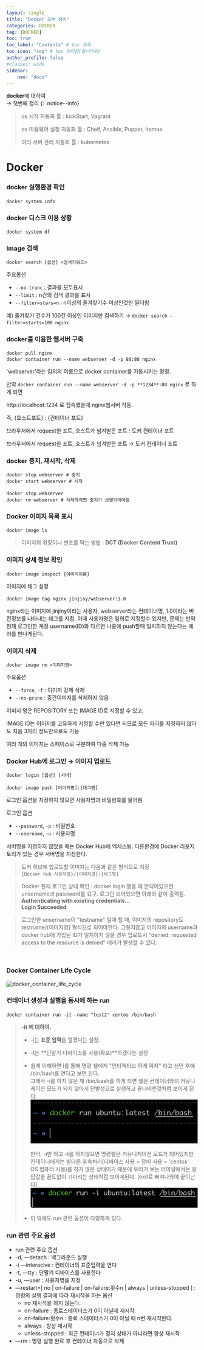 ```yaml
---
layout: single
title: "Docker 공부 정리"
categories: DOCKER
tag: [DOCKER]
toc: true
toc_label: "Contents" # toc 제목
toc_icon: "cog" # toc 아이콘(톱니바퀴)
author_profile: false
#classes: wide
sidebar:
    nav: "docs"
---
```




**docker**에 대하여
<br> → 첫번째 정리
{: .notice--info}



> os 시작 자동화 툴 : kickStart, Vagrant
>
> os 미들웨어 설정 자동화 툴 : Cheif, Ansible, Puppet, Itamae
>
> 여러 서버 관리 자동화 툴 : kubernetes



# Docker

### docker 실행환경 확인

`docker system info`



### docker 디스크 이용 상황

`docker system df`



### Image 검색

`docker search [옵션] <검색키워드>`

주요옵션

- `--no-trunc` : 결과를 모두표시
- `--limit` : n건의 검색 결과를 표시
- `--filter=stars=n` : n이상의 즐겨찾기수 이상인것만 필터링

예) 즐겨찾기 건수가 100건 이상인 이미지만 검색하기 → `docker search —filter=starts=100 nginx`



### docker를 이용한 웹서버 구축

```shell
docker pull nginx
docker container run --name webserver -d -p 80:80 nginx
```

'webserver'라는 임의의 이름으로 docker container를 가동시키는 명령.

만약 `docker container run --name webserver -d -p **1234**:80 nginx` 로 하게 되면

http://localhost:1234 로 접속했을때 nginx웹서버 작동.

즉, {호스트포트} : {컨테이너 포트}

브라우저에서 request한 포트, 호스트가 넘겨받은 포트 : 도커 컨테이너 포트

브라우저에서 request한 포트, 호스트가 넘겨받은 포트 → 도커 컨테이너 포트



### docker 중지, 재시작, 삭제

```shell
docker stop webserver # 중지
docker start webserver # 시작

docker stop webserver 
docker rm webserver # 삭제하려면 중지가 선행되어야함
```



### Docker 이미지 목록 표시

`docker image ls`



> 이미지의 위장이나 변조를 막는 방법 :  **DCT  (Docker Content Trust)**



### 이미지 상세 정보 확인

`docker image inspect {이미지이름}`



이미지에 태그 설정

`docker image tag nginx jinjiny/webserver:1.0`

nginx라는 이미지에 jinjiny이라는 사용자, webserver라는 컨테이너명, 1.0이라는 버전정보를 나타내는 태그를 지정. 이때 사용자명은 임의로 지정할수 있지만, 문제는 만약 현재 로그인한 계정 username(ID)와 다르면 나중에 push할때 일치하지 않는다는 에러를 만나게된다.



### 이미지 삭제

`docker image rm <이미지명>`

주요옵션

- `--force`, `-f` : 이미지 강제 삭제
- `--no-prune` : 중간이미지를 삭제하지 않음

이미지 명은 REPOSITORY 또는 IMAGE ID로 지정할 수 있고,

IMAGE ID는 이미지를 고유하게 지정할 수만 있다면 되므로 모든 자리를 지정하지 않아도 처음 3자리 정도만으로도 가능

여러 개의 이미지는 스페이스로 구분하여 다중 삭제 가능



### Docker Hub에 로그인 → 이미지 업로드

```shell
docker login [옵션] [서버]

docker image push [이미지명]:[태그명]
```

로그인 옵션을 지정하지 않으면 사용자명과 비밀번호를 물어봄

로그인 옵션

- `--password`, `-p` : 비밀번호
- `--username`, `-u` : 사용자명

서버명을 지정하지 않았을 때는 Docker Hub에 액세스됨. 다른환경에 Docker 리포지토리가 있는 경우 서버명을 지정한다.

> 도커 허브에 업로드할 이미지는 다음과 같은 형식으로 지정  
> `{Docker hub 사용자명}/{이미지명}:{태그명}`

> Docker 현재 로그인 상태 확인 : docker login 했을 때 안되어있으면 unsername과 password를 요구. 로그인 되어있으면 아래와 같이 출력됨.  
> **Authenticating with existing credentials...**  
> **Login Succeeded**

> 로그인한 unsername이 "testname" 일때 할 때, 이미지의 repository도 testname/{이미지명} 형식으로 되어야한다. 그렇지않고 이미지의 username과 docker hub에 가입된 ID가 일치하지 않을 경우 업로드시 "denied: requested access to the resource is denied" 에러가 발생할 수 있다.

<br>

### Docker Container Life Cycle

![docker_container_life_cycle](../../images/2022-10-13-docker-1/docker_container_life_cycle.png)



### 컨테이너 생성과 실행을 동시에 하는 run

`docker container run -it —name "test2" centos /bin/bash`

> **-it 에 대하여.**
>
> - -i는 **표준 입력**을 열겠다는 설정.
>
> - -t는 **단말기 디바이스를 사용(확보)**하겠다는 설정
>
> - 쉽게 이해하면 i를 통해 명령 쉘에게 "인터렉티브 하게 하자" 라고 선언 후에 /bin/bash를 연다고 보면 된다.  
>   그래서 -i를 하지 않은 채 /bin/bash를 하게 되면 쉘은 컨테이너와의 커뮤니케이션 모드가 되지 않아서 단발성으로 실행하고 끝나버린것처럼 보이게 된다.
>   ![docker_it1](../../images/2022-10-13-docker-1/docker_it1.png)
>
>   만약, -i만 하고 -t를 하지않으면 명령쉘은 커뮤니케이션 모드가 되어있지만 컨테이너에게는 별다른 후속처리(디바이스 사용 = 장비 사용 = 'centos' OS 컴퓨터 사용)를 하지 않은 상태이기 때문에 우리가 보는 터미널에서는 응답값을 끝도없이 기다리는 상태처럼 보이게된다. (exit로 빠져나와야 끝이난다)
>   ![docker_it2](../../images/2022-10-13-docker-1/docker_it2.png)
>
> - 이 밖에도 run 관련 옵션이 다양하게 있다.



### run 관련 주요 옵션

- run 관련 주요 옵션
- -d, —detach : 백그라운드 실행
- -i —interacive : 컨테이너의 표준입력을 연다
- -t, —tty : 단말기 디바이스를 사용한다
- -u, —user : 사용자명을 지정
- —restart=[ no | on-failure | on-failure:횟수n | always | unless-stopped ] : 명령의 실행 결과에 따라 재시작을 하는 옵션
  - no 재시작을 하지 않는다.
  - on-failure : 종료스테이터스가 0이 아닐때 재시작.
  - on-failure:횟수n : 종료 스테이터스가 0이 아닐 때 n번 재시작한다.
  - always : 항상 재시작
  - unless-stopped : 최근 컨테이너가 정지 상태가 아니라면 항상 재시작
- —rm : 명령 실행 완료 후 컨테이너 자동으로 삭제